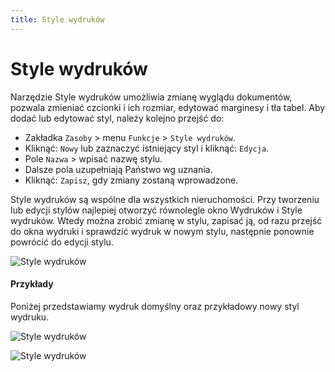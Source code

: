 ```yaml
---
title: Style wydruków
---
```


# Style wydruków

Narzędzie Style wydruków umożliwia zmianę wyglądu dokumentów, pozwala zmieniać czcionki i ich rozmiar, edytować marginesy i tła tabel.  Aby dodać lub edytować styl, należy kolejno przejść do:

- Zakładka `Zasoby` > menu `Funkcje` > `Style wydruków`.
- Kliknąć: `Nowy` lub zaznaczyć istniejący styl i kliknąć: `Edycja`.
- Pole `Nazwa` > wpisać nazwę stylu.
- Dalsze pola uzupełniają Państwo wg uznania.
- Kliknąć: `Zapisz`, gdy zmiany zostaną wprowadzone.

Style wydruków są wspólne dla wszystkich nieruchomości. Przy tworzeniu lub edycji stylów najlepiej otworzyć równolegle okno Wydruków i Style wydruków. Wtedy można zrobić zmianę w stylu, zapisać ją, od razu przejść do okna wydruki i sprawdzić wydruk w nowym stylu, następnie ponownie powrócić do edycji stylu.

![Style wydruków](stylewydrukow.gif)

#### Przykłady

Poniżej przedstawiamy wydruk domyślny oraz przykładowy nowy styl wydruku.

![Style wydruków](stylewydrukowdomysl.png)

![Style wydruków](stylewydrukownowystyl.png)
